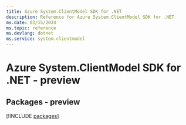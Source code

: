 ```yaml
---
title: Azure System.ClientModel SDK for .NET
description: Reference for Azure System.ClientModel SDK for .NET
ms.date: 03/15/2024
ms.topic: reference
ms.devlang: dotnet
ms.service: system.clientmodel
---
```

# Azure System.ClientModel SDK for .NET - preview
## Packages - preview
[!INCLUDE [packages](system.clientmodel-index.md)]